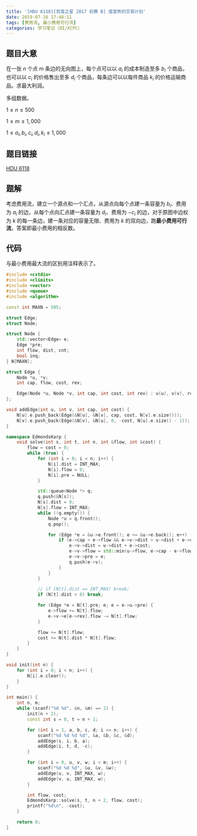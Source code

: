 ```yaml
---
title: '[HDU 6118][百度之星 2017 初赛 B] 度度熊的交易计划'
date: 2019-07-16 17:48:11
tags: [费用流, 最小费用可行流]
categories: 学习笔记（OI/XCPC）
---
```


## 题目大意

在一张 $n$ 个点 $m$ 条边的无向图上，每个点可以以 $a_i$ 的成本制造至多 $b_i$ 个商品，也可以以 $c_i$ 的价格售出至多 $d_i$ 个商品，每条边可以以每件商品 $k_i$ 的价格运输商品。求最大利润。

多组数据。

$1 \leq n \leq 500$

$1 \leq m \leq 1,000$

$1 \leq a_i, b_i, c_i, d_i, k_i \leq 1,000$

## 题目链接

[HDU 6118](http://acm.hdu.edu.cn/showproblem.php?pid=6118)

<!-- more -->

## 题解

考虑费用流，建立一个源点和一个汇点，从源点向每个点建一条容量为 $b_i$、费用为 $a_i$ 的边，从每个点向汇点建一条容量为 $d_i$、费用为 $-c_i$ 的边，对于原图中边权为 $k$ 的每一条边，建一条对应的容量无限、费用为 $k$ 的双向边，跑**最小费用可行流**，答案即最小费用的相反数。

## 代码

与最小费用最大流的区别用注释表示了。

```c++
#include <cstdio>
#include <climits>
#include <vector>
#include <queue>
#include <algorithm>

const int MAXN = 505;

struct Edge;
struct Node;

struct Node {
    std::vector<Edge> e;
    Edge *pre;
    int flow, dist, cnt;
    bool inq;
} N[MAXN];

struct Edge {
    Node *u, *v;
    int cap, flow, cost, rev;

    Edge(Node *u, Node *v, int cap, int cost, int rev) : u(u), v(v), rev(rev), cap(cap), flow(0), cost(cost) {}
};

void addEdge(int u, int v, int cap, int cost) {
    N[u].e.push_back(Edge(&N[u], &N[v], cap, cost, N[v].e.size()));
    N[v].e.push_back(Edge(&N[v], &N[u], 0, -cost, N[u].e.size() - 1));
}

namespace EdmondsKarp {
    void solve(int s, int t, int n, int &flow, int &cost) {
        flow = cost = 0;
        while (true) {
            for (int i = 0; i < n; i++) {
                N[i].dist = INT_MAX;
                N[i].flow = 0;
                N[i].pre = NULL;
            }

            std::queue<Node *> q;
            q.push(&N[s]);
            N[s].dist = 0;
            N[s].flow = INT_MAX;
            while (!q.empty()) {
                Node *u = q.front();
                q.pop();

                for (Edge *e = &u->e.front(); e <= &u->e.back(); e++) {
                    if (e->cap > e->flow && e->v->dist > u->dist + e->cost) {
                        e->v->dist = u->dist + e->cost;
                        e->v->flow = std::min(u->flow, e->cap - e->flow);
                        e->v->pre = e;
                        q.push(e->v);
                    }
                }
            }

            // if (N[t].dist == INT_MAX) break;
            if (N[t].dist > 0) break;

            for (Edge *e = N[t].pre; e; e = e->u->pre) {
                e->flow += N[t].flow;
                e->v->e[e->rev].flow -= N[t].flow;
            }

            flow += N[t].flow;
            cost += N[t].dist * N[t].flow;
        }
    }
}

void init(int n) {
    for (int i = 0; i < n; i++) {
        N[i].e.clear();
    }
}

int main() {
    int n, m;
    while (scanf("%d %d", &n, &m) == 2) {
        init(n + 2);
        const int s = 0, t = n + 1;

        for (int i = 1, a, b, c, d; i <= n; i++) {
            scanf("%d %d %d %d", &a, &b, &c, &d);
            addEdge(s, i, b, a);
            addEdge(i, t, d, -c);
        }

        for (int i = 0, u, v, w; i < m; i++) {
            scanf("%d %d %d", &u, &v, &w);
            addEdge(u, v, INT_MAX, w);
            addEdge(v, u, INT_MAX, w);
        }

        int flow, cost;
        EdmondsKarp::solve(s, t, n + 2, flow, cost);
        printf("%d\n", -cost);
    }

    return 0;
}
```